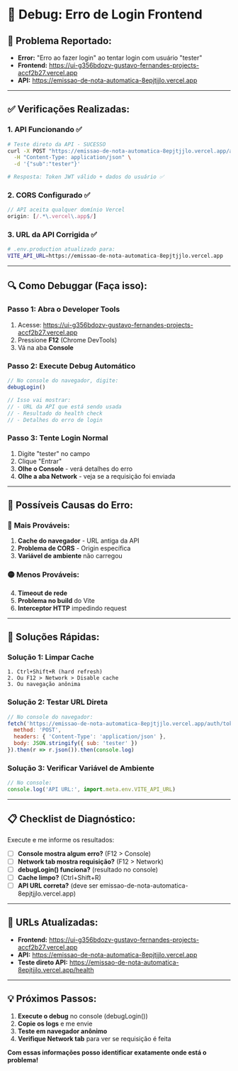 # 🔧 Debug: Erro de Login Frontend

## 🚨 **Problema Reportado:**
- **Error:** "Erro ao fazer login" ao tentar login com usuário "tester"
- **Frontend:** https://ui-g356bdozv-gustavo-fernandes-projects-accf2b27.vercel.app
- **API:** https://emissao-de-nota-automatica-8epjtjjlo.vercel.app

---

## ✅ **Verificações Realizadas:**

### 1. **API Funcionando** ✅
```bash
# Teste direto da API - SUCESSO
curl -X POST "https://emissao-de-nota-automatica-8epjtjjlo.vercel.app/auth/token" \
  -H "Content-Type: application/json" \
  -d '{"sub":"tester"}'

# Resposta: Token JWT válido + dados do usuário ✅
```

### 2. **CORS Configurado** ✅
```javascript
// API aceita qualquer domínio Vercel
origin: [/.*\.vercel\.app$/]
```

### 3. **URL da API Corrigida** ✅
```bash
# .env.production atualizado para:
VITE_API_URL=https://emissao-de-nota-automatica-8epjtjjlo.vercel.app
```

---

## 🔍 **Como Debuggar (Faça isso):**

### **Passo 1: Abra o Developer Tools**
1. Acesse: https://ui-g356bdozv-gustavo-fernandes-projects-accf2b27.vercel.app
2. Pressione **F12** (Chrome DevTools)
3. Vá na aba **Console**

### **Passo 2: Execute Debug Automático**
```javascript
// No console do navegador, digite:
debugLogin()

// Isso vai mostrar:
// - URL da API que está sendo usada
// - Resultado do health check
// - Detalhes do erro de login
```

### **Passo 3: Tente Login Normal**
1. Digite "tester" no campo
2. Clique "Entrar"
3. **Olhe o Console** - verá detalhes do erro
4. **Olhe a aba Network** - veja se a requisição foi enviada

---

## 🎯 **Possíveis Causas do Erro:**

### 🔴 **Mais Prováveis:**
1. **Cache do navegador** - URL antiga da API
2. **Problema de CORS** - Origin específica
3. **Variável de ambiente** não carregou

### 🟡 **Menos Prováveis:**
4. **Timeout de rede** 
5. **Problema no build** do Vite
6. **Interceptor HTTP** impedindo request

---

## 🔧 **Soluções Rápidas:**

### **Solução 1: Limpar Cache**
```
1. Ctrl+Shift+R (hard refresh)
2. Ou F12 > Network > Disable cache
3. Ou navegação anônima
```

### **Solução 2: Testar URL Direta**
```javascript
// No console do navegador:
fetch('https://emissao-de-nota-automatica-8epjtjjlo.vercel.app/auth/token', {
  method: 'POST',
  headers: { 'Content-Type': 'application/json' },
  body: JSON.stringify({ sub: 'tester' })
}).then(r => r.json()).then(console.log)
```

### **Solução 3: Verificar Variável de Ambiente**
```javascript
// No console:
console.log('API URL:', import.meta.env.VITE_API_URL)
```

---

## 📋 **Checklist de Diagnóstico:**

Execute e me informe os resultados:

- [ ] **Console mostra algum erro?** (F12 > Console)
- [ ] **Network tab mostra requisição?** (F12 > Network)
- [ ] **debugLogin() funciona?** (resultado no console)
- [ ] **Cache limpo?** (Ctrl+Shift+R)
- [ ] **API URL correta?** (deve ser emissao-de-nota-automatica-8epjtjjlo.vercel.app)

---

## 🚀 **URLs Atualizadas:**

- **Frontend:** https://ui-g356bdozv-gustavo-fernandes-projects-accf2b27.vercel.app
- **API:** https://emissao-de-nota-automatica-8epjtjjlo.vercel.app
- **Teste direto API:** https://emissao-de-nota-automatica-8epjtjjlo.vercel.app/health

---

## 💡 **Próximos Passos:**

1. **Execute o debug** no console (debugLogin())
2. **Copie os logs** e me envie
3. **Teste em navegador anônimo** 
4. **Verifique Network tab** para ver se requisição é feita

**Com essas informações posso identificar exatamente onde está o problema!**